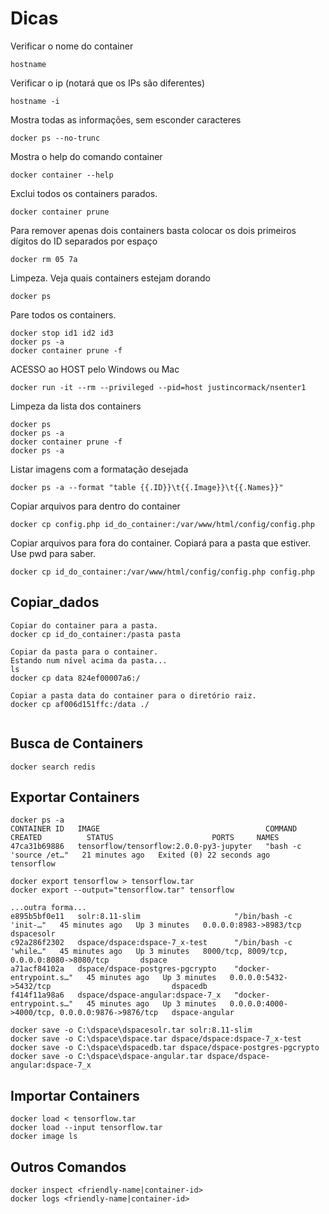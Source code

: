 # Dicas

Verificar o nome do container<br>

```CMD
hostname
```

Verificar o ip (notará que os IPs são diferentes)<br>

```CMD
hostname -i
```

Mostra todas as informações, sem esconder caracteres<br>

```CMD
docker ps --no-trunc
```

Mostra o help do comando container<br>

```CMD
docker container --help
```

Exclui todos os containers parados.<br>

```CMD
docker container prune
```

Para remover apenas dois containers basta colocar os dois primeiros dígitos do ID separados por espaço<br>

```CMD
docker rm 05 7a
```

Limpeza. Veja quais containers estejam dorando<br>

```CMD
docker ps
```

Pare todos os containers.<br>

```CMD
docker stop id1 id2 id3
docker ps -a
docker container prune -f
```

ACESSO ao HOST pelo Windows ou Mac<br>

```CMD
docker run -it --rm --privileged --pid=host justincormack/nsenter1
```

Limpeza da lista dos containers<br>

```CMD
docker ps
docker ps -a
docker container prune -f
docker ps -a
```

Listar imagens com a formatação desejada<br>

```CMD
docker ps -a --format "table {{.ID}}\t{{.Image}}\t{{.Names}}"
```

Copiar arquivos para dentro do container<br>

```CMD
docker cp config.php id_do_container:/var/www/html/config/config.php
```

Copiar arquivos para fora do container. Copiará para a pasta que estiver. Use pwd para saber.<br>

```CMD
docker cp id_do_container:/var/www/html/config/config.php config.php
```

## Copiar_dados

```CMD
Copiar do container para a pasta.
docker cp id_do_container:/pasta pasta

Copiar da pasta para o container.
Estando num nível acima da pasta...
ls
docker cp data 824ef00007a6:/

Copiar a pasta data do container para o diretório raiz.
docker cp af006d151ffc:/data ./


```

## Busca de Containers

```CMD
docker search redis
```

## Exportar Containers

```CMD
docker ps -a
CONTAINER ID   IMAGE                                     COMMAND                  CREATED          STATUS                      PORTS     NAMES
47ca31b69886   tensorflow/tensorflow:2.0.0-py3-jupyter   "bash -c 'source /et…"   21 minutes ago   Exited (0) 22 seconds ago             tensorflow

docker export tensorflow > tensorflow.tar
docker export --output="tensorflow.tar" tensorflow

...outra forma...
e895b5bf0e11   solr:8.11-slim                     "/bin/bash -c 'init-…"   45 minutes ago   Up 3 minutes   0.0.0.0:8983->8983/tcp                           dspacesolr
c92a286f2302   dspace/dspace:dspace-7_x-test      "/bin/bash -c 'while…"   45 minutes ago   Up 3 minutes   8000/tcp, 8009/tcp, 0.0.0.0:8080->8080/tcp       dspace
a71acf84102a   dspace/dspace-postgres-pgcrypto    "docker-entrypoint.s…"   45 minutes ago   Up 3 minutes   0.0.0.0:5432->5432/tcp                           dspacedb
f414f11a98a6   dspace/dspace-angular:dspace-7_x   "docker-entrypoint.s…"   45 minutes ago   Up 3 minutes   0.0.0.0:4000->4000/tcp, 0.0.0.0:9876->9876/tcp   dspace-angular

docker save -o C:\dspace\dspacesolr.tar solr:8.11-slim
docker save -o C:\dspace\dspace.tar dspace/dspace:dspace-7_x-test
docker save -o C:\dspace\dspacedb.tar dspace/dspace-postgres-pgcrypto
docker save -o C:\dspace\dspace-angular.tar dspace/dspace-angular:dspace-7_x

```

## Importar Containers

```CMD
docker load < tensorflow.tar
docker load --input tensorflow.tar
docker image ls

```

## Outros Comandos

```CMD
docker inspect <friendly-name|container-id>
docker logs <friendly-name|container-id>
```
